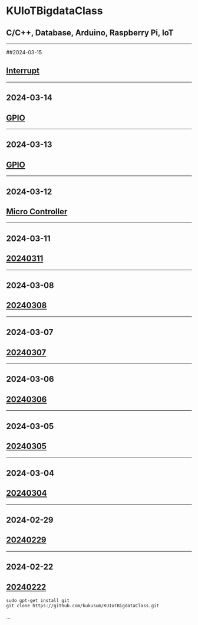 # KUIoTBigdataClass
C/C++, Database, Arduino, Raspberry Pi, IoT
---
---
##2024-03-15

[Interrupt]()
---
---
## 2024-03-14

[GPIO]()
---
---

## 2024-03-13

[GPIO]()
---
--- 
## 2024-03-12

[Micro Controller](https://github.com/kukusum/KUIoTBigdataClass/blob/main/note/20240312.md)
---
---
## 2024-03-11

[20240311](https://github.com/kukusum/KUIoTBigdataClass/blob/main/note/20240311.md)
---
---
## 2024-03-08

[20240308](https://github.com/kukusum/KUIoTBigdataClass/blob/main/note/20240308.md)
---
---
## 2024-03-07

[20240307](https://github.com/kukusum/KUIoTBigdataClass/blob/main/note/20240307.md)
---
---
## 2024-03-06

[20240306](https://github.com/kukusum/KUIoTBigdataClass/blob/main/note/20240306.md)
---
---
## 2024-03-05

[20240305](https://github.com/kukusum/KUIoTBigdataClass/blob/main/note/20240305.md)
---
---
## 2024-03-04

[20240304](https://github.com/kukusum/KUIoTBigdataClass/blob/main/note/20240304.md)
---
--- 
## 2024-02-29

[20240229](https://github.com/kukusum/KUIoTBigdataClass/blob/main/note/20240229.md)
---
---
## 2024-02-22

[20240222](https://github.com/kukusum/KUIoTBigdataClass/blob/main/note/20240222.md)
---

```shell
sudo gpt-get install git
git clone https://github.com/kukusum/KUIoTBigdataClass.git
```
...